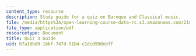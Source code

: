 ```yaml
---
content_type: resource
description: Study guide for a quiz on Baroque and Classical music.
file: /media/https%3A/open-learning-course-data-rc.s3.amazonaws.com/21m-235-monteverdi-to-mozart-1600-1800-fall-2013/b7a18bd91bbf747d91b4c1dcd99debff_MIT21M_235_F13_Quiz_3_Guid.pdf
file_type: application/pdf
resourcetype: Document
title: Quiz 3 Guide
uid: b7a18bd9-1bbf-747d-91b4-c1dcd99debff
---
```

